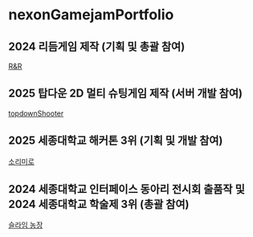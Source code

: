 # nexonGamejamPortfolio
## 2024 리듬게임 제작 (기획 및 총괄 참여)
[R&R](https://github.com/crappycake/SW_Basic_Design)

## 2025 탑다운 2D 멀티 슈팅게임 제작 (서버 개발 참여)
[topdownShooter](https://github.com/treetreet/topdownShooter)

## 2025 세종대학교 해커톤 3위 (기획 및 개발 참여)
[소리미로](https://github.com/treetreet/soriMiro-SejongUnivHackaton)

## 2024 세종대학교 인터페이스 동아리 전시회 출품작 및 2024 세종대학교 학술제 3위 (총괄 참여)
[슬라임 농장](https://github.com/kinggodgeneralemperor-game-development/main)
